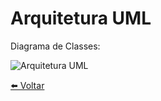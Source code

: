 # Arquitetura UML 
Diagrama de Classes:

![Arquitetura UML](../Documentos/Imagens/Arquitetura-UML.jpg "Arquitetura UML")

[⬅️ Voltar](../)
